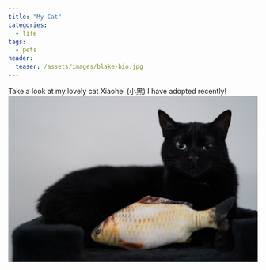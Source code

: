 ```yaml
---
title: "My Cat"
categories:
  - life
tags:
  - pets
header:
  teaser: /assets/images/blake-bio.jpg
---
```


Take a look at my lovely cat Xiaohei (小黑) I have adopted recently!
![blake-bio](/assets/images/blake-bio.jpg)